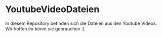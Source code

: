 # YoutubeVideoDateien
In diesem Repository befinden sich die Dateien aus den Youtube Videos.
Wir hoffen ihr könnt sie gebrauchen :) 

